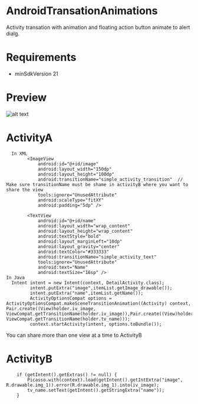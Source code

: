 # AndroidTransationAnimations
Activity transation with animation and floating action button animate to alert dialg.

# Requirements
 - minSdkVersion 21
 
# Preview
![alt text](https://github.com/Hiteshsaini1993/AndroidTransationAnimations/blob/master/ezgif-4-c079110b36.gif)
 
# ActivityA

      In XML
            <ImageView
                android:id="@+id/image"
                android:layout_width="150dp"
                android:layout_height="100dp"
                android:transitionName="simple_activity_transition"  // Make sure transitionName must be shame in activityB where you want to share the view
                tools:ignore="UnusedAttribute"
                android:scaleType="fitXY"
                android:padding="5dp" />

            <TextView
                android:id="@+id/name"
                android:layout_width="wrap_content"
                android:layout_height="wrap_content"
                android:textStyle="bold"
                android:layout_marginLeft="10dp"
                android:layout_gravity="center"
                android:textColor="#333333"
                android:transitionName="simple_activity_text"
                tools:ignore="UnusedAttribute"
                android:text="Name"
                android:textSize="16sp" />
    In Java
      Intent intent = new Intent(context, DetailActivity.class);
             intent.putExtra("image",itemList.getImage_drawable());
             intent.putExtra("name",itemList.getName());
             ActivityOptionsCompat options = ActivityOptionsCompat.makeSceneTransitionAnimation((Activity) context, Pair.create((View)holder.iv_image, ViewCompat.getTransitionName(holder.iv_image)),Pair.create((View)holder.tv_name, ViewCompat.getTransitionName(holder.tv_name)));
             context.startActivity(intent, options.toBundle());

You can share more than one view at a time to ActivityB

# ActivityB
        if (getIntent().getExtras() != null) {
            Picasso.with(context).load(getIntent().getIntExtra("image", R.drawable.img_1)).error(R.drawable.img_1).into(iv_image);
            tv_name.setText(getIntent().getStringExtra("name"));
        }
